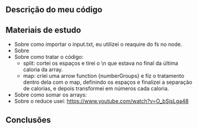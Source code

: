 ## Descrição do meu código

## Materiais de estudo

- Sobre como importar o input.txt, eu utilizei o reaquire do fs no node.
- Sobre
- Sobre como tratar o código:
  - split: cortei os espaços e tirei o \n que estava no final da última caloria da array.
  - map: criei uma arrow function {numberGroups} e fiz o tratamento dentro dela com o map, definindo os espaços e finalizei a separação de calorias, e depois transformei em números cada caloria.
- Sobre como somar os arrays:
- Sobre o reduce usei: https://www.youtube.com/watch?v=O_bSjsLga48

## Conclusões
